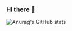 ### Hi there 👋

![Anurag's GitHub stats](https://github-readme-stats.vercel.app/api?username=BYates1289&theme=dark&show_icons=true)


<!--
**BYates1289/BYates1289** is a ✨ _special_ ✨ repository because its `README.md` (this file) appears on your GitHub profile.

Here are some ideas to get you started:

- 🔭 I’m currently working on ...
- 🌱 I’m currently learning ...
- 👯 I’m looking to collaborate on ...
- 🤔 I’m looking for help with ...
- 💬 Ask me about ...
- 📫 How to reach me: ...
- 😄 Pronouns: ...
- ⚡ Fun fact: ...
-->
